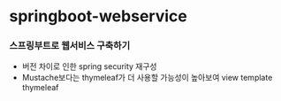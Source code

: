 # springboot-webservice
### 스프링부트로 웹서비스 구축하기
- 버전 차이로 인한 spring security 재구성
- Mustache보다는 thymeleaf가 더 사용할 가능성이 높아보여 view template thymeleaf 
